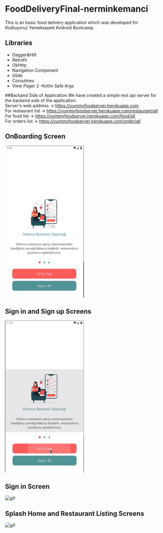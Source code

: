 # FoodDeliveryFinal-nerminkemanci

This is an basic food delivery application which was developed for Kodluyoruz Yemeksepeti Android Bootcamp.
## Libraries
- Dagger&Hilt
- Retrofit
- OkHttp
- Navigation Component
- Glide 
- Coroutines
- View Pager 2
-Kotlin Safe Args

##Backand Side of Application
We have created a simple rest api server for the backend side of the application.</br> 
Server's web address -> https://yummyfoodserver.herokuapp.com</br>
For restaurant list -> https://yummyfoodserver.herokuapp.com/restaurant/all</br>
For food list -> https://yummyfoodserver.herokuapp.com/food/all</br>
For orders list -> https://yummyfoodserver.herokuapp.com/order/all</br>


## OnBoarding Screen
<img src="./screens/onboarding.gif" 
  alt="gif" 
  height="500"
  />
## Sign in and Sign up Screens
<img src="./screens/signup_signin.gif" 
  alt="gif" 
  height="500"
  />
## Sign in Screen
<img src="./screens/signin.gif" 
  alt="gif" 
  height="500"
  />
## Splash Home and Restaurant Listing Screens
<img src="./screens/restaurant_list.gif" 
  alt="gif" 
  height="500"
  />

